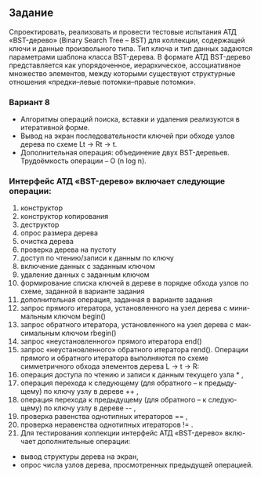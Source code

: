 ## Задание

Спроектировать, реализовать и провести тестовые испытания
АТД «BST-дерево» (Binary Search Tree – BST) для коллекции, содержащей ключи и данные произвольного типа. Тип ключа и тип
данных задаются параметрами шаблона класса BST-дерева.
В формате АТД BST-дерево представляется как упорядоченное,
иерархическое, ассоциативное множество элементов, между которыми
существуют структурные отношения «предки–левые потомки–правые потомки».

### Вариант 8

- Алгоритмы операций поиска, вставки и удаления реализуются в
  итеративной форме.
- Вывод на экран последовательности ключей при обходе узлов дерева по схеме Lt → Rt → t.
- Дополнительная операция: объединение двух BST-деревьев. Трудоёмкость операции – O (n log n).

### Интерфейс АТД «BST-дерево» включает следующие операции:

1. конструктор
2. конструктор копирования
3. деструктор
4. опрос размера дерева
5. очистка дерева
6. проверка дерева на пустоту
7. доступ по чтению/записи к данным по ключу
8. включение данных с заданным ключом
9. удаление данных с заданным ключом
10. формирование списка ключей в дереве в порядке обхода узлов по
    схеме, заданной в варианте задания
11. дополнительная операция, заданная в варианте задания
12. запрос прямого итератора, установленного на узел дерева с мини-
    мальным ключом begin()
13. запрос обратного итератора, установленного на узел дерева с мак-
    симальным ключом rbegin()
14. запрос «неустановленного» прямого итератора end()
15. запрос «неустановленного» обратного итератора rend().
    Операции прямого и обратного итератора выполняются по схеме
    симметричного обхода элементов дерева L → t → R:
16. операция доступа по чтению и записи к данным текущего узла * ,
17. операция перехода к следующему (для обратного – к предыду-
    щему) по ключу узлу в дереве ++ ,
18. операция перехода к предыдущему (для обратного – к следую-
    щему) по ключу узлу в дереве -- ,
19. проверка равенства однотипных итераторов == ,
20. проверка неравенства однотипных итераторов != .
21. Для тестирования коллекции интерфейс АТД «BST-дерево» вклю-
    чает дополнительные операции:

- вывод структуры дерева на экран,
- опрос числа узлов дерева, просмотренных предыдущей операцией.